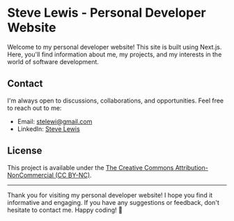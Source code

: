# Steve Lewis - Personal Developer Website

Welcome to my personal developer website! This site is built using Next.js. Here, you'll find information about me, my projects, and my interests in the world of software development.

## Contact

I'm always open to discussions, collaborations, and opportunities. Feel free to reach out to me:

- Email: stelewi@gmail.com
- LinkedIn: [Steve Lewis](https://www.linkedin.com/in/steve-lewis-23232a46/)

## License

This project is available under the [The Creative Commons Attribution-NonCommercial (CC BY-NC)](https://creativecommons.org/licenses/by-nc/4.0/).

---

Thank you for visiting my personal developer website! I hope you find it informative and engaging. If you have any suggestions or feedback, don't hesitate to contact me. Happy coding! 🚀